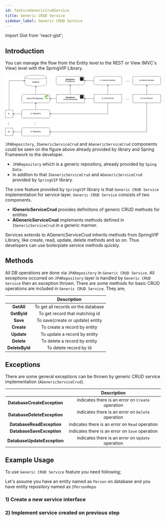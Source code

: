 ```yaml
---
id: featureGenericCrudService
title: Generic CRUD Service
sidebar_label: Generic CRUD Service
---
```


import Gist from 'react-gist';

## Introduction

You can manage the flow from the Entity level to the REST or View (MVC's View) level with the SpringVIP Library. 
 
![res](/img/spring_core_diagram_rev3.png)
 

`JPARepository`, `IGenericServiceCrud` and `AGenericServiceCrud` components could be seen on the figure above already provided by library and Spring Framework to the developer.


* `JPARepository` which is a generic repository, already provided by `Sping Data`. 
* In additon to that `IGenericServiceCrud` and `AGenericServiceCrud` provided by `SpringVIP` library.


The core feature provided by `SpringVIP` library is that  `Generic CRUD Service` implementation for service layer. `Generic CRUD Service` consists of two components.

* **IGenericServiceCrud** provides definiitons of generic CRUD methods for entities
* **AGenericServiceCrud** implements methods defined in `IGenericServiceCrud`  in a generic manner.

Services extends to AGenericServiceCrud inherits methods from SpringVIP Library, like create, read, update, delete methods and so on. Thus developers can use boilerplate service methods quickly.

## Methods
All DB operations are done via `JPARepository` in `Generic CRUD Service`. All exceptions occurred on `JPARepository` layer is handled by `Generic CRUD Service` then an exception thrown. There are some methods for basic CRUD operations are included in `Generic CRUD Service`. They are;

|                |            Description             |
| :------------: | :--------------------------------: |
|   **GetAll**   | To get all records on the database |
|  **GetById**   |   To get record that matching id   |
|    **Save**    |  To save(create or update) entity  |
|   **Create**   |    To create a record by entity    |
|   **Update**   |    To update a record by entity    |
|   **Delete**   |    To delete a record by entity    |
| **DeleteById** |       To delete record by Id       |


## Exceptions
There are some general exceptions can be thrown by generic CRUD service implementation (`AGenericServiceCrud`). 

|                             |                    Description                    |
| :-------------------------: | :-----------------------------------------------: |
| **DatabaseCreateException** | indicates there is an error on `Create` operation |
| **DatabaseDeleteException** | indicates there is an error on `Delete` operation |
|  **DatabaseReadException**  |  indicates there is an error on `Read` operation  |
|  **DatabaseSaveException**  |  indicates there is an error on `Save` operation  |
| **DatabaseUpdateException** | indicates there is an error on `Update` operation |


## Example Usage
To use `Generic CRUD Service` feature you need following;

Let's assume you have an entity named as `Person` on database and you have entity repository named as `IPersonRepo`

### 1) Create a new service interface
<Gist id="868d2ef37d839123f05f189ec4fd9a76"
      file="IPersonService.java"
/>

### 2) Implement service created on previous step
<Gist id="868d2ef37d839123f05f189ec4fd9a76"
      file="PersonServiceImpl.java"
/>
